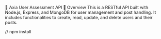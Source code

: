 🚀 Axia User Assessment API
📌 Overview
This is a RESTful API built with Node.js, Express, and MongoDB for user management and post handling. It includes functionalities to create, read, update, and delete users and their posts.

// npm install
